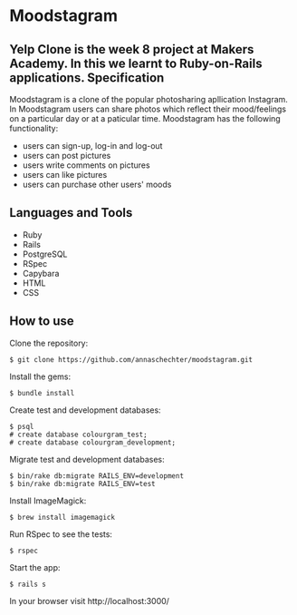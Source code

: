 Moodstagram
===========
Yelp Clone is the week 8 project at Makers Academy. In this we learnt to Ruby-on-Rails applications.
Specification
-------------
Moodstagram is a clone of the popular photosharing apllication Instagram. In Moodstagram users can share photos which reflect their mood/feelings on a particular day or at a paticular time. Moodstagram has the following functionality:
* users can sign-up, log-in and log-out
* users can post pictures
* users write comments on pictures
* users can like pictures
* users can purchase other users' moods

Languages and Tools
-------------------
* Ruby
* Rails
* PostgreSQL
* RSpec
* Capybara
* HTML
* CSS

How to use
----------
Clone the repository:
```
$ git clone https://github.com/annaschechter/moodstagram.git
```
Install the gems:
```
$ bundle install
```
Create test and development databases:
```
$ psql
# create database colourgram_test;
# create database colourgram_development;
```
Migrate test and development databases:
```
$ bin/rake db:migrate RAILS_ENV=development
$ bin/rake db:migrate RAILS_ENV=test
```
Install ImageMagick:
```
$ brew install imagemagick
```
Run RSpec to see the tests:
```
$ rspec
```
Start the app:
```
$ rails s
```
In your browser visit http://localhost:3000/

